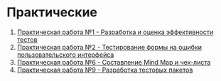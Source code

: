# Практические

1. [Практическая работа №1 - Разработка и оценка эффективности тестов](/practical/1/)
2. [Практическая работа №2 - Тестирование формы на ошибки пользовательского интерфейса](/practical/2/)
3. [Практическая работа №6 - Составление Mind Map и чек-листа](/practical/6/)
4. [Практическая работа №9 - Разработка тестовых пакетов](/practical/9)
